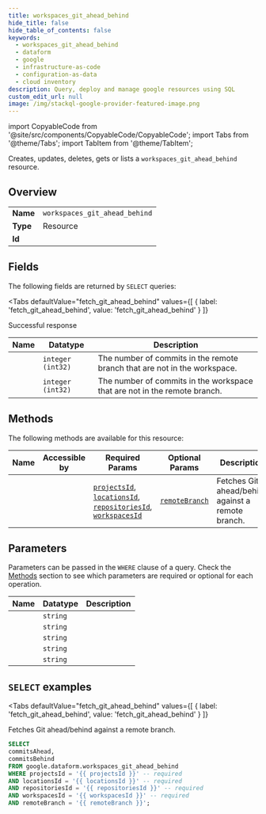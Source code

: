 ```yaml
--- 
title: workspaces_git_ahead_behind
hide_title: false
hide_table_of_contents: false
keywords:
  - workspaces_git_ahead_behind
  - dataform
  - google
  - infrastructure-as-code
  - configuration-as-data
  - cloud inventory
description: Query, deploy and manage google resources using SQL
custom_edit_url: null
image: /img/stackql-google-provider-featured-image.png
---
```


import CopyableCode from '@site/src/components/CopyableCode/CopyableCode';
import Tabs from '@theme/Tabs';
import TabItem from '@theme/TabItem';

Creates, updates, deletes, gets or lists a <code>workspaces_git_ahead_behind</code> resource.

## Overview
<table><tbody>
<tr><td><b>Name</b></td><td><code>workspaces_git_ahead_behind</code></td></tr>
<tr><td><b>Type</b></td><td>Resource</td></tr>
<tr><td><b>Id</b></td><td><CopyableCode code="google.dataform.workspaces_git_ahead_behind" /></td></tr>
</tbody></table>

## Fields

The following fields are returned by `SELECT` queries:

<Tabs
    defaultValue="fetch_git_ahead_behind"
    values={[
        { label: 'fetch_git_ahead_behind', value: 'fetch_git_ahead_behind' }
    ]}
>
<TabItem value="fetch_git_ahead_behind">

Successful response

<table>
<thead>
    <tr>
    <th>Name</th>
    <th>Datatype</th>
    <th>Description</th>
    </tr>
</thead>
<tbody>
<tr>
    <td><CopyableCode code="commitsAhead" /></td>
    <td><code>integer (int32)</code></td>
    <td>The number of commits in the remote branch that are not in the workspace.</td>
</tr>
<tr>
    <td><CopyableCode code="commitsBehind" /></td>
    <td><code>integer (int32)</code></td>
    <td>The number of commits in the workspace that are not in the remote branch.</td>
</tr>
</tbody>
</table>
</TabItem>
</Tabs>

## Methods

The following methods are available for this resource:

<table>
<thead>
    <tr>
    <th>Name</th>
    <th>Accessible by</th>
    <th>Required Params</th>
    <th>Optional Params</th>
    <th>Description</th>
    </tr>
</thead>
<tbody>
<tr>
    <td><a href="#fetch_git_ahead_behind"><CopyableCode code="fetch_git_ahead_behind" /></a></td>
    <td><CopyableCode code="select" /></td>
    <td><a href="#parameter-projectsId"><code>projectsId</code></a>, <a href="#parameter-locationsId"><code>locationsId</code></a>, <a href="#parameter-repositoriesId"><code>repositoriesId</code></a>, <a href="#parameter-workspacesId"><code>workspacesId</code></a></td>
    <td><a href="#parameter-remoteBranch"><code>remoteBranch</code></a></td>
    <td>Fetches Git ahead/behind against a remote branch.</td>
</tr>
</tbody>
</table>

## Parameters

Parameters can be passed in the `WHERE` clause of a query. Check the [Methods](#methods) section to see which parameters are required or optional for each operation.

<table>
<thead>
    <tr>
    <th>Name</th>
    <th>Datatype</th>
    <th>Description</th>
    </tr>
</thead>
<tbody>
<tr id="parameter-locationsId">
    <td><CopyableCode code="locationsId" /></td>
    <td><code>string</code></td>
    <td></td>
</tr>
<tr id="parameter-projectsId">
    <td><CopyableCode code="projectsId" /></td>
    <td><code>string</code></td>
    <td></td>
</tr>
<tr id="parameter-repositoriesId">
    <td><CopyableCode code="repositoriesId" /></td>
    <td><code>string</code></td>
    <td></td>
</tr>
<tr id="parameter-workspacesId">
    <td><CopyableCode code="workspacesId" /></td>
    <td><code>string</code></td>
    <td></td>
</tr>
<tr id="parameter-remoteBranch">
    <td><CopyableCode code="remoteBranch" /></td>
    <td><code>string</code></td>
    <td></td>
</tr>
</tbody>
</table>

## `SELECT` examples

<Tabs
    defaultValue="fetch_git_ahead_behind"
    values={[
        { label: 'fetch_git_ahead_behind', value: 'fetch_git_ahead_behind' }
    ]}
>
<TabItem value="fetch_git_ahead_behind">

Fetches Git ahead/behind against a remote branch.

```sql
SELECT
commitsAhead,
commitsBehind
FROM google.dataform.workspaces_git_ahead_behind
WHERE projectsId = '{{ projectsId }}' -- required
AND locationsId = '{{ locationsId }}' -- required
AND repositoriesId = '{{ repositoriesId }}' -- required
AND workspacesId = '{{ workspacesId }}' -- required
AND remoteBranch = '{{ remoteBranch }}';
```
</TabItem>
</Tabs>
